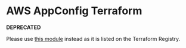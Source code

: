 # AWS AppConfig Terraform

**DEPRECATED**

Please use [this module](https://github.com/Catalyst-Consulting-Group/terraform-aws-appconfig) instead as it is listed on the Terraform Registry.

